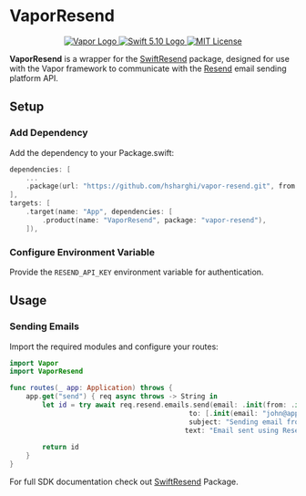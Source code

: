 # VaporResend

<p align="center">
    <a href="https://vapor.codes">
        <img src="http://img.shields.io/badge/Vapor-4-brightgreen.svg" alt="Vapor Logo">
    </a>
    <a href="https://swift.org">
        <img src="http://img.shields.io/badge/Swift-5.10-brightgreen.svg" alt="Swift 5.10 Logo">
    </a>
    <a href="https://raw.githubusercontent.com/lloople/vapor-maker-commands/main/LICENSE">
        <img src="https://img.shields.io/badge/license-MIT-blue.svg" alt="MIT License">
    </a>
</p>

**VaporResend** is a wrapper for the [SwiftResend](https://github.com/hsharghi/swift-resend.git) package, 
designed for use with the Vapor framework to communicate with the [Resend](https://resend.com) email sending platform API.


## Setup

### Add Dependency
Add the dependency to your Package.swift:

~~~~swift
dependencies: [
	...
	.package(url: "https://github.com/hsharghi/vapor-resend.git", from: "1.0.0")
],
targets: [
    .target(name: "App", dependencies: [
        .product(name: "VaporResend", package: "vapor-resend"),
    ]),
~~~~

### Configure Environment Variable
Provide the `RESEND_API_KEY` environment variable for authentication.

## Usage

### Sending Emails
Import the required modules and configure your routes:

~~~~swift
import Vapor
import VaporResend

func routes(_ app: Application) throws {
    app.get("send") { req async throws -> String in
        let id = try await req.resend.emails.send(email: .init(from: .init(email: "hadi@domain.com", name: "Hadi"),
                                            to: [.init(email: "john@apple.com")],
                                            subject: "Sending email from Vapor",
                                           text: "Email sent using ResendVapor"))
        
        return id
    }
}
~~~~
For full SDK documentation check out [SwiftResend](https://github.com/hsharghi/swift-resend.git) Package.

